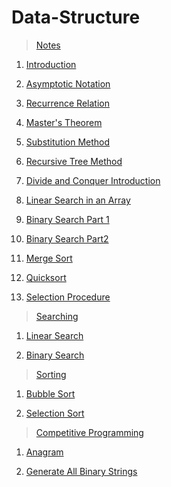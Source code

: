# Data-Structure

> [Notes](https://github.com/abhishek96negi/Data-Structure/tree/master/Notes)

  1. [Introduction](https://github.com/abhishek96negi/Data-Structure/blob/master/Notes/01-Introduction.pdf)
  
  2. [Asymptotic Notation](https://github.com/abhishek96negi/Data-Structure/blob/master/Notes/02-Asymptotic%20Notation.pdf)
  
  3. [Recurrence Relation](https://github.com/abhishek96negi/Data-Structure/blob/master/Notes/03-Recurrence%20Relation.pdf)
  
  4. [Master's Theorem](https://github.com/abhishek96negi/Data-Structure/blob/master/Notes/04-Master's%20Theorem.pdf)
  
  5. [Substitution Method](https://github.com/abhishek96negi/Data-Structure/blob/master/Notes/05-Substitution%20Method.pdf)
  
  6. [Recursive Tree Method](https://github.com/abhishek96negi/Data-Structure/blob/master/Notes/06-Recursive%20Tree%20Method.pdf)
  
  7. [Divide and Conquer Introduction](https://github.com/abhishek96negi/Data-Structure/blob/master/Notes/07-Divide%20and%20Conquer%20Introduction.pdf)
  
  8. [Linear Search in an Array](https://github.com/abhishek96negi/Data-Structure/blob/master/Notes/08-Linear%20Search%20in%20an%20Array.pdf)
  
  9. [Binary Search Part 1](https://github.com/abhishek96negi/Data-Structure/blob/master/Notes/09-Binary%20Search%20Part%201.pdf)
  
   10. [Binary Search Part2](https://github.com/abhishek96negi/Data-Structure/blob/master/Notes/10-Binary%20Search%20Part2.pdf)
  
   11. [Merge Sort](https://github.com/abhishek96negi/Data-Structure/blob/master/Notes/11-Merge%20Sort.pdf)
  
   12. [Quicksort](https://github.com/abhishek96negi/Data-Structure/blob/master/Notes/12-Quicksort.pdf)
  
   13. [Selection Procedure](https://github.com/abhishek96negi/Data-Structure/blob/master/Notes/13-Selection%20Procedure.pdf)
   
> [Searching](https://github.com/abhishek96negi/Data-Structure/tree/master/Searching)
  
  1. [Linear Search](https://github.com/abhishek96negi/Data-Structure/blob/master/Searching/Linear%20Search.py)
  
  2. [Binary Search](https://github.com/abhishek96negi/Data-Structure/blob/master/Searching/Binary%20Search.py)
 
 
> [Sorting](https://github.com/abhishek96negi/Data-Structure/tree/master/Sorting)
  
  1. [Bubble Sort](https://github.com/abhishek96negi/Data-Structure/blob/master/Sorting/Bubble%20Sort.py)
  
  2. [Selection Sort](https://github.com/abhishek96negi/Data-Structure/blob/master/Sorting/Selection%20Sort.py)
 
 
> [Competitive Programming](https://github.com/abhishek96negi/Data-Structure/tree/master/Competitive%20Programming)
    
  1. [Anagram](https://github.com/abhishek96negi/Data-Structure/blob/master/Competitive%20Programming/Anagram.ipynb)
 
  2. [Generate All Binary Strings](https://github.com/abhishek96negi/Data-Structure/blob/master/Competitive%20Programming/Generate%20All%20Binary%20Strings.ipynb)
  
 

